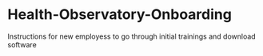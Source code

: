 # Health-Observatory-Onboarding
Instructions for new employess to go through initial trainings and download software
